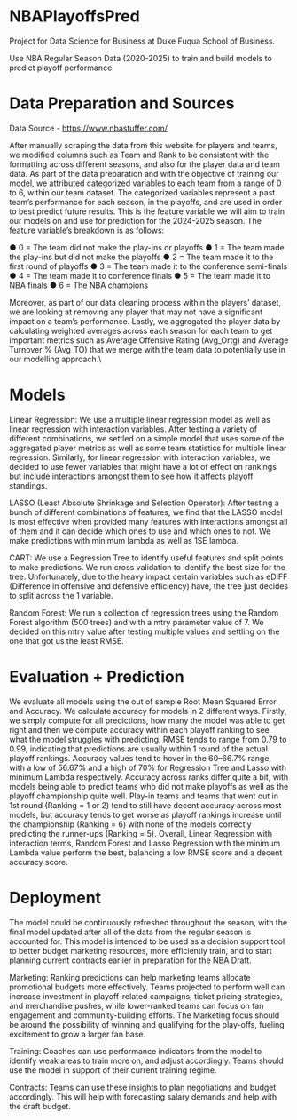 # NBAPlayoffsPred
Project for Data Science for Business at Duke Fuqua School of Business.

Use NBA Regular Season Data (2020-2025) to train and build models to predict playoff performance.

# Data Preparation and Sources

Data Source - https://www.nbastuffer.com/

After manually scraping the data from this website for players and teams, we
modified columns such as Team and Rank to be consistent with the formatting across
different seasons, and also for the player data and team data. As part of the data preparation
and with the objective of training our model, we attributed categorized variables to each team
from a range of 0 to 6, within our team dataset. The categorized variables represent a past
team’s performance for each season, in the playoffs, and are used in order to best predict
future results. This is the feature variable we will aim to train our models on and use for
prediction for the 2024-2025 season. The feature variable’s breakdown is as follows:

● 0 = The team did not make the play-ins or playoffs
● 1 = The team made the play-ins but did not make the playoffs
● 2 = The team made it to the first round of playoffs
● 3 = The team made it to the conference semi-finals
● 4 = The team made it to conference finals
● 5 = The team made it to NBA finals
● 6 = The NBA champions

Moreover, as part of our data cleaning process within the players’ dataset, we are
looking at removing any player that may not have a significant impact on a team’s
performance. Lastly, we aggregated the
player data by calculating weighted averages across each season for each team to get
important metrics such as Average Offensive Rating (Avg_Ortg) and Average Turnover %
(Avg_TO) that we merge with the team data to potentially use in our modelling approach.\

# Models

Linear Regression: We use a multiple linear regression model as well as linear regression
with interaction variables. After testing a variety of different combinations, we settled on a
simple model that uses some of the aggregated player metrics as well as some team statistics
for multiple linear regression. Similarly, for linear regression with interaction variables, we
decided to use fewer variables that might have a lot of effect on rankings but include
interactions amongst them to see how it affects playoff standings.

LASSO (Least Absolute Shrinkage and Selection Operator): After testing a bunch of
different combinations of features, we find that the LASSO model is most effective when
provided many features with interactions amongst all of them and it can decide which ones to
use and which ones to not. We make predictions with minimum lambda as well as 1SE
lambda.

CART: We use a Regression Tree to identify useful features and split points to make
predictions. We run cross validation to identify the best size for the tree. Unfortunately, due to
the heavy impact certain variables such as eDIFF (Difference in offensive and defensive
efficiency) have, the tree just decides to split across the 1 variable.

Random Forest: We run a collection of regression trees using the Random Forest algorithm
(500 trees) and with a mtry parameter value of 7. We decided on this mtry value after testing
multiple values and settling on the one that got us the least RMSE.

# Evaluation + Prediction

We evaluate all models using the out of sample Root Mean Squared Error and Accuracy. We
calculate accuracy for models in 2 different ways. Firstly, we simply compute for all
predictions, how many the model was able to get right and then we compute accuracy within
each playoff ranking to see what the model struggles with predicting. RMSE tends to range
from 0.79 to 0.99, indicating that predictions are usually within 1 round of the actual playoff
rankings. Accuracy values tend to hover in the 60–66.7% range, with a low of 56.67% and a
high of 70% for Regression Tree and Lasso with minimum Lambda respectively. Accuracy
across ranks differ quite a bit, with models being able to predict teams who did not make
playoffs as well as the playoff championship quite well. Play-in teams and teams that went
out in 1st round (Ranking = 1 or 2) tend to still have decent accuracy across most models, but
accuracy tends to get worse as playoff rankings increase until the championship (Ranking =
6) with none of the models correctly predicting the runner-ups (Ranking = 5). Overall, Linear
Regression with interaction terms, Random Forest and Lasso Regression with the minimum
Lambda value perform the best, balancing a low RMSE score and a decent accuracy score.

# Deployment

The model could be continuously refreshed throughout the season, with the final
model updated after all of the data from the regular season is accounted for. This model is
intended to be used as a decision support tool to better budget marketing resources, more
efficiently train, and to start planning current contracts earlier in preparation for the NBA
Draft.

Marketing: Ranking predictions can help marketing teams allocate promotional
budgets more effectively. Teams projected to perform well can increase investment in
playoff-related campaigns, ticket pricing strategies, and merchandise pushes, while
lower-ranked teams can focus on fan engagement and community-building efforts. The
Marketing focus should be around the possibility of winning and qualifying for the play-offs,
fueling excitement to grow a larger fan base.

Training: Coaches can use performance indicators from the model to identify weak
areas to train more on, and adjust accordingly. Teams should use the model in support of their
current training regime.

Contracts: Teams can use these insights to plan negotiations and budget accordingly.
This will help with forecasting salary demands and help with the draft budget.
